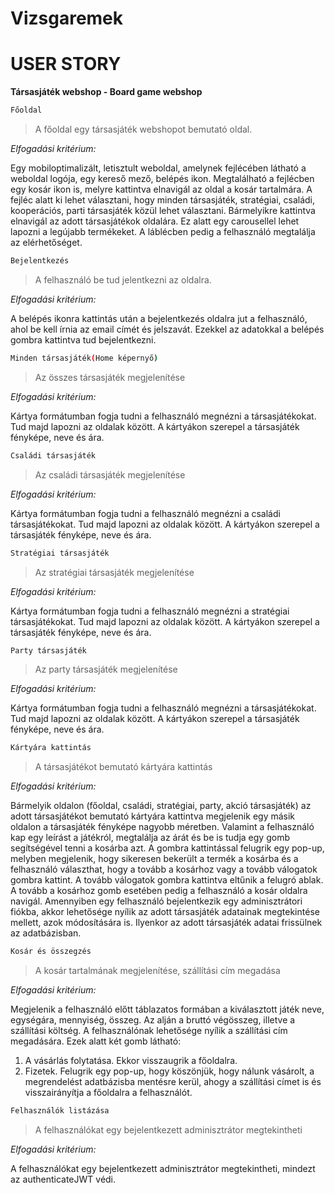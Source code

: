# Vizsgaremek
# USER STORY
**Társasjáték webshop - Board game webshop**

```sh
Főoldal
```
> A főoldal egy társasjáték webshopot bemutató oldal.

*Elfogadási kritérium:*

Egy mobiloptimalizált, letisztult weboldal, amelynek fejlécében látható a weboldal logója, egy kereső mező, belépés ikon. Megtalálható a fejlécben egy kosár ikon is, melyre kattintva elnavigál az oldal a kosár tartalmára.
A fejléc alatt ki lehet választani, hogy minden társasjáték, stratégiai, családi, kooperációs, parti társasjáték közül lehet választani. Bármelyikre kattintva elnavigál az adott társasjátékok oldalára.
Ez alatt egy carousellel lehet lapozni a legújabb termékeket.
A láblécben pedig a felhasználó megtalálja az elérhetőséget.

```sh
Bejelentkezés
```

> A felhasználó be tud jelentkezni az oldalra.

*Elfogadási kritérium:*

A belépés ikonra kattintás után a bejelentkezés oldalra jut a felhasználó, ahol be kell írnia az email címét és jelszavát. Ezekkel az adatokkal a belépés gombra kattintva tud bejelentkezni.


```sh
Minden társasjáték(Home képernyő)
```

> Az összes társasjáték megjelenítése

*Elfogadási kritérium:*

Kártya formátumban fogja tudni a felhasználó megnézni a társasjátékokat. Tud majd lapozni az oldalak között. A kártyákon szerepel a társasjáték fényképe, neve és ára.


```sh
Családi társasjáték
```

> Az családi társasjáték megjelenítése

*Elfogadási kritérium:*

Kártya formátumban fogja tudni a felhasználó megnézni a családi társasjátékokat. Tud majd lapozni az oldalak között. A kártyákon szerepel a társasjáték fényképe, neve és ára.


```sh
Stratégiai társasjáték
```

> Az stratégiai társasjáték megjelenítése

*Elfogadási kritérium:*

Kártya formátumban fogja tudni a felhasználó megnézni a stratégiai társasjátékokat. Tud majd lapozni az oldalak között. A kártyákon szerepel a társasjáték fényképe, neve és ára.


```sh
Party társasjáték
```

> Az party társasjáték megjelenítése

*Elfogadási kritérium:*

Kártya formátumban fogja tudni a felhasználó megnézni a társasjátékokat. Tud majd lapozni az oldalak között. A kártyákon szerepel a társasjáték fényképe, neve és ára.

```sh
Kártyára kattintás
```

> A társasjátékot bemutató kártyára kattintás

*Elfogadási kritérium:*

Bármelyik oldalon (főoldal, családi, stratégiai, party, akció társasjáték) az adott társasjátékot bemutató kártyára kattintva megjelenik egy másik oldalon a társasjáték fényképe nagyobb méretben. Valamint a felhasználó kap egy leírást a játékról, megtalálja az árát és be is tudja egy gomb segítségével tenni a kosárba azt. A gombra kattintással felugrik egy pop-up, melyben megjelenik, hogy sikeresen bekerült a termék a kosárba és a felhasználó választhat, hogy a tovább a kosárhoz vagy a tovább válogatok gombra kattint. A tovább válogatok gombra kattintva eltűnik a felugró ablak. A tovább a kosárhoz gomb esetében pedig a felhasználó a kosár oldalra navigál.
Amennyiben egy felhasználó bejelentkezik egy adminisztrátori fiókba, akkor lehetősége nyílik az adott társasjáték adatainak megtekintése mellett, azok módosítására is. Ilyenkor az adott társasjáték adatai frissülnek az adatbázisban.


```sh
Kosár és összegzés
```

> A kosár tartalmának megjelenítése, szállítási cím megadása

*Elfogadási kritérium:*

Megjelenik a felhasználó előtt táblazatos formában a kiválasztott játék neve, egységára, mennyiség, összeg. Az alján a bruttó végösszeg, illetve a szállítási költség.
A felhasználónak lehetősége nyílik a szállítási cím megadására.
Ezek alatt két gomb látható: 
1. A vásárlás folytatása. Ekkor visszaugrik a főoldalra. 
2. Fizetek. Felugrik egy pop-up, hogy köszönjük, hogy nálunk vásárolt, a megrendelést adatbázisba mentésre kerül, ahogy a szállítási címet is és visszairányítja a főoldalra a felhasználót.

```sh
Felhasználók listázása
```

> A felhasználókat egy bejelentkezett adminisztrátor megtekintheti

*Elfogadási kritérium:*

A felhasználókat egy bejelentkezett adminisztrátor megtekintheti, mindezt az authenticateJWT védi.